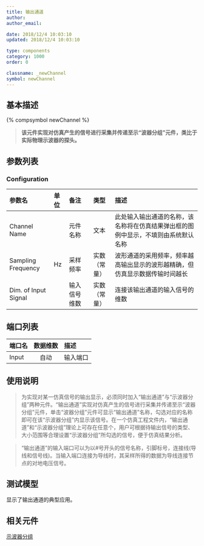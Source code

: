 ```yaml
---
title: 输出通道
author: 
author_email:

date: 2018/12/4 10:03:10
updated: 2018/12/4 10:03:10

type: components
category: 1000
order: 0

classname: _newChannel
symbol: newChannel
---
```

## 基本描述
{% compsymbol newChannel %}

> **该元件实现对仿真产生的信号进行采集并传递至示“波器分组”元件，类比于实际物理示波器的探头。**

## 参数列表
### Configuration
| 参数名 | 单位 | 备注 | 类型 | 描述 |
| :--- | :--- | :--- | :--: | :--- |
| Channel Name |  | 元件名称 | 文本 | 此处输入输出通道的名称，该名称将在仿真结果弹出框的图例中显示，不填则由系统默认名称 |
| Sampling Frequency | Hz | 采样频率 | 实数（常量）| 波形通道的采用频率，频率越高输出显示的波形越精确，但仿真显示数据传输时间越长|
| Dim. of Input Signal |  | 输入信号维数 | 实数（常量） | 连接该输出通道的输入信号的维数 |

## 端口列表

| 端口名 | 数据维数 | 描述 |
| :--- | :--:  | :--- |
| Input | 自动 |输入端口 |   

## 使用说明

> 为实现对某一仿真信号的输出显示，必须同时加入“输出通道”与“示波器分组”两种元件。“输出通道”实现对仿真产生的信号进行采集并传递至示“波器分组”元件，单击“波器分组”元件可显示“输出通道”名称，勾选对应的名称即可在该“示波器分组”内显示该信号。在一个仿真工程文件内，“输出通道”和“示波器分组”理论上可存在任意个，用户可根据待输出信号的类型、大小范围等合理设置“示波器分组”所勾选的信号，便于仿真结果分析。

> “输出通道”的输入端口可以为以\#号开头的信号名称，引脚标号，连接线(导线和信号线)。当输入端口连接为导线时，其采样所得的数据为导线连接节点的对地电压信号。

## 测试模型
[<test name>](<test link>)显示了输出通道的典型应用。

## 相关元件

[示波器分组](/components/comp_newOsc.html)